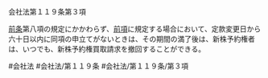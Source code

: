 会社法第１１９条第３項

[前条](会社法＿＿＿＿第１１８条第１項)第八項の規定にかかわらず、[前項](会社法＿＿＿＿第１１９条第２項)に規定する場合において、定款変更日から六十日以内に同項の申立てがないときは、その期間の満了後は、新株予約権者は、いつでも、新株予約権買取請求を撤回することができる。

#会社法
#会社法/第１１９条
#会社法/第１１９条/第３項
